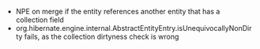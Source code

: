 - NPE on merge if the entity references another entity that has a collection field
- org.hibernate.engine.internal.AbstractEntityEntry.isUnequivocallyNonDirty fails, as the collection dirtyness check is wrong